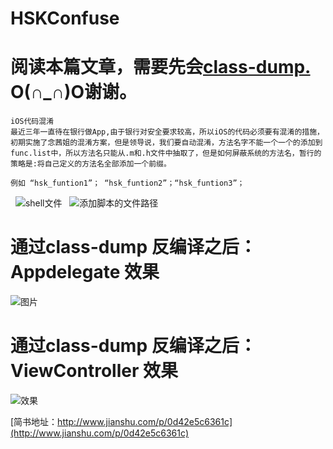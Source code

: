 # HSKConfuse
# 阅读本篇文章，需要先会[class-dump.](https://cnbin.github.io/blog/2015/05/21/objective-c-class-dump-an-zhuang-he-shi-yong-fang-fa/) O(∩_∩)O谢谢。
    iOS代码混淆
    最近三年一直待在银行做App,由于银行对安全要求较高，所以iOS的代码必须要有混淆的措施，初期实施了念茜姐的混淆方案，但是领导说，我们要自动混淆，方法名字不能一个一个的添加到func.list中，所以方法名只能从.m和.h文件中抽取了，但是如何屏蔽系统的方法名，暂行的策略是:将自己定义的方法名全部添加一个前缀。

    例如 “hsk_funtion1”； “hsk_funtion2”；“hsk_funtion3”；
    
   
   ![shell文件](http://upload-images.jianshu.io/upload_images/1485140-22eacdbae71ab997.png?imageMogr2/auto-orient/strip%7CimageView2/2/w/1240)
   ![添加脚本的文件路径](/Users/housenwen/Desktop/混淆09.png)
   
# 通过class-dump 反编译之后：Appdelegate 效果
![图片](http://upload-images.jianshu.io/upload_images/1485140-582bcb1447c76938.png?imageMogr2/auto-orient/strip%7CimageView2/2/w/1240)
# 通过class-dump 反编译之后：ViewController 效果
![效果](http://upload-images.jianshu.io/upload_images/1485140-ba254eda8b20005e.png?imageMogr2/auto-orient/strip%7CimageView2/2/w/1240)
  
  [简书地址：http://www.jianshu.com/p/0d42e5c6361c](http://www.jianshu.com/p/0d42e5c6361c)
    
    

